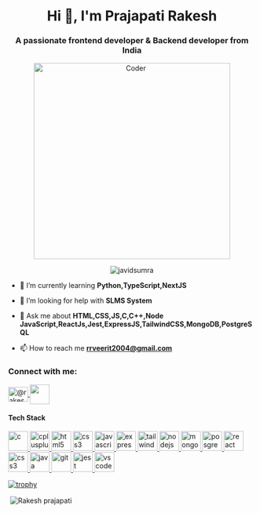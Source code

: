 <h1 align="center">Hi 👋, I'm Prajapati Rakesh</h1>
<h3 align="center">A passionate frontend developer & Backend developer from India</h3>

<div align="center"><img alt="Coder" align="center" width="400" src="https://www.wingstechsolutions.com/wp-content/uploads/2022/03/full-stack-development.gif">
</div>
<p align="center"> <img src="https://komarev.com/ghpvc/?username=javidsumra&label=Profile%20views&color=0e75b6&style=flat" alt="javidsumra" /> </p>

- 🌱 I’m currently learning **Python,TypeScript,NextJS**

- 🤝 I’m looking for help with **SLMS System**

- 💬 Ask me about **HTML,CSS,JS,C,C++,Node JavaScript,ReactJs,Jest,ExpressJS,TailwindCSS,MongoDB,PostgreSQL**

- 📫 How to reach me **rrveerit2004@gmail.com**

<h3 align="left">Connect with me:</h3>
<p align="left">
<a href="https://twitter.com/@rakesh@123" target="blank"><img align="center" src="https://skillicons.dev/icons?i=twitter" alt="@rakesh@123" height="30" width="40" />
</a>
 <a href="rrveerit2004@gmail.com" target="blank"><img align="center" src="https://cdn-icons-png.flaticon.com/512/646/646094.png" alt="Rakesh" height="40" width="40" style="color:white;"/>
 </a>
</p>
<p align="left">
  <h4 align="left">Tech Stack</h4>
  <a href="https://www.cprogramming.com/" target="_blank" rel="noreferrer"> 
    <img src="https://skillicons.dev/icons?i=c" alt="c" width="40" height="40"/> </a> 
  <a href="https://www.w3schools.com/cpp/" target="_blank" rel="noreferrer"> 
    <img src="https://skillicons.dev/icons?i=cpp" alt="cplusplus" width="40" height="40"/> </a>
    <a href="https://www.w3.org/html/" target="_blank" rel="noreferrer">
    <img src="https://skillicons.dev/icons?i=html" alt="html5" width="40" height="40"/> </a> 
  <a href="https://www.w3schools.com/css/" target="_blank" rel="noreferrer">
    <img src="https://skillicons.dev/icons?i=css" alt="css3" width="40" height="40"/> </a> 
    <a href="https://developer.mozilla.org/en-US/docs/Web/JavaScript" target="_blank" rel="noreferrer">
    <img src="https://skillicons.dev/icons?i=js" alt="javascript" width="40" height="40"/> </a>
    <a href="https://expressjs.com" target="_blank" rel="noreferrer"> 
  <img src="https://skillicons.dev/icons?i=express" alt="express" width="40" height="40"/> </a> 
   <a href="https://tailwindcss.com/" target="_blank" rel="noreferrer">
    <img src="https://skillicons.dev/icons?i=tailwind" alt="tailwind" width="40" height="40"/> </a>
    <a href="https://nodejs.org" target="_blank" rel="noreferrer">
    <img src="https://skillicons.dev/icons?i=nodejs&theme=light" alt="nodejs" width="40" height="40"/> </a>
      <a href="https://www.mongodb.com/" target="_blank" rel="noreferrer">
    <img src="https://skillicons.dev/icons?i=mongodb" alt="mongodb" width="40" height="40"/> </a>
     <a href="https://www.postgresql.org/" target="_blank" rel="noreferrer">
    <img src="https://skillicons.dev/icons?i=postgresql" alt="posgresql" width="40" height="40"/> </a>
  <a href="https://reactjs.org/" target="_blank" rel="noreferrer"> 
    <img src="https://skillicons.dev/icons?i=react" alt="react" width="40" height="40"/> </a>
    <a href="https://www.w3schools.com/css/" target="_blank" rel="noreferrer">
    <img src="https://skillicons.dev/icons?i=ts" alt="css3" width="40" height="40"/> </a>
  <a href="https://www.java.com/en/" target="_blank" rel="noreferrer">  <img src="https://skillicons.dev/icons?i=java&theme=light" alt="java" width="40" height="40"/> </a> 
  <a href="https://git-scm.com/" target="_blank" rel="noreferrer"> 
    <img src="https://www.vectorlogo.zone/logos/git-scm/git-scm-icon.svg" alt="git" width="40" height="40"/> </a>
  <a href="https://jestjs.io" target="_blank" rel="noreferrer">
    <img src="https://www.vectorlogo.zone/logos/jestjsio/jestjsio-icon.svg" alt="jest" width="40" height="40"/> </a> 
     <a href="https://code.visualstudio.com/" target="_blank" rel="noreferrer">
    <img src="https://skillicons.dev/icons?i=vscode" alt="vscode" width="40" height="40"/> </a>
</p>

[![trophy](https://github-profile-trophy.vercel.app/?username=JavidSumra&theme=juicyfresh&title=Repositories,Stars,Commits,Followers,PullRequest,MultipleLang&margin-w=20)](https://github.com/ryo-ma/github-profile-trophy)

<p>&nbsp;<img align="center" src="https://github-readme-stats.vercel.app/api?username=itrakesh@2004&show_icons=true&locale=en" alt="Rakesh prajapati" /></p>
